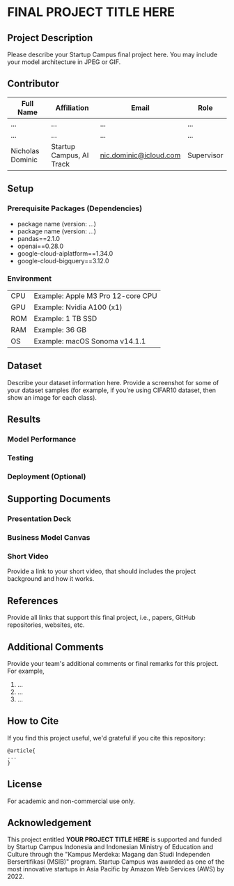 # FINAL PROJECT TITLE HERE

## Project Description
Please describe your Startup Campus final project here. You may include your model architecture in JPEG or GIF.

## Contributor
| Full Name | Affiliation | Email | Role |
| --- | --- | --- | --- |
| ... | ... | ... | ... |
| ... | ... | ... | ... |
| Nicholas Dominic | Startup Campus, AI Track | nic.dominic@icloud.com | Supervisor |

## Setup
### Prerequisite Packages (Dependencies)
- package name (version: ...)
- package name (version: ...)
- pandas==2.1.0
- openai==0.28.0
- google-cloud-aiplatform==1.34.0
- google-cloud-bigquery==3.12.0

### Environment
| | |
| --- | --- |
| CPU | Example: Apple M3 Pro 12-core CPU |
| GPU | Example: Nvidia A100 (x1) |
| ROM | Example: 1 TB SSD |
| RAM | Example: 36 GB |
| OS | Example: macOS Sonoma v14.1.1 |

## Dataset
Describe your dataset information here. Provide a screenshot for some of your dataset samples (for example, if you're using CIFAR10 dataset, then show an image for each class).

## Results
### Model Performance

### Testing

### Deployment (Optional)

## Supporting Documents
### Presentation Deck

### Business Model Canvas

### Short Video
Provide a link to your short video, that should includes the project background and how it works.

## References
Provide all links that support this final project, i.e., papers, GitHub repositories, websites, etc.

## Additional Comments
Provide your team's additional comments or final remarks for this project. For example,
1. ...
2. ...
3. ...

## How to Cite
If you find this project useful, we'd grateful if you cite this repository:
```
@article{
...
}
```

## License
For academic and non-commercial use only.

## Acknowledgement
This project entitled <b>YOUR PROJECT TITLE HERE</b> is supported and funded by Startup Campus Indonesia and Indonesian Ministry of Education and Culture through the "Kampus Merdeka: Magang dan Studi Independen Bersertifikasi (MSIB)" program. Startup Campus was awarded as one of the most innovative startups in Asia Pacific by Amazon Web Services (AWS) by 2022.
